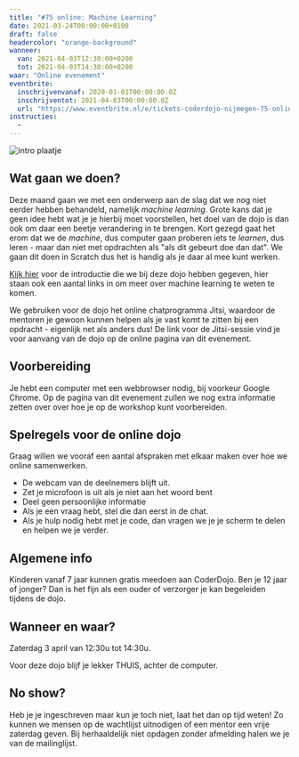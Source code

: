 ```yaml
---
title: "#75 online: Machine Learning"
date: 2021-03-24T00:00:00+0100
draft: false
headercolor: "orange-background"
wanneer: 
  van: 2021-04-03T12:30:00+0200
  tot: 2021-04-03T14:30:00+0200
waar: "Online evenement"
eventbrite:
  inschrijvenvanaf: 2020-01-01T00:00:00.0Z
  inschrijventot: 2021-04-03T00:00:00.0Z
  url: "https://www.eventbrite.nl/e/tickets-coderdojo-nijmegen-75-online-machine-learning-147981694231"
instructies:
  - 
---
```


![intro plaatje](https://img.evbuc.com/https%3A%2F%2Fcdn.evbuc.com%2Fimages%2F130083039%2F187233351803%2F1%2Foriginal.20210324-123804?w=480&auto=format%2Ccompress&q=75&sharp=10&rect=0%2C50%2C1600%2C800&s=cb122e594750ee44081b28c9fa9065a1)




## Wat gaan we doen?


Deze maand gaan we met een onderwerp aan de slag dat we nog niet eerder hebben behandeld, namelijk <em>machine learning</em>. Grote kans dat je geen idee hebt wat je je hierbij moet voorstellen, het doel van de dojo is dan ook om daar een beetje verandering in te brengen. Kort gezegd gaat het erom dat we de <em>machine</em>, dus computer gaan proberen iets te <em>learnen</em>, dus leren - maar dan niet met opdrachten als "als dit gebeurt doe dan dat". We gaan dit doen in Scratch dus het is handig als je daar al mee kunt werken.

[Kijk hier](https://github.com/coderdojonijmegen/hugo-coderdojo-nijmegen/blob/master/content/dojos/CD75-ML.pdf) voor de introductie die we bij deze dojo hebben gegeven, hier staan ook een aantal links in om meer over machine learning te weten te komen. 

<!--more-->



We gebruiken voor de dojo het online chatprogramma Jitsi, waardoor de mentoren je gewoon kunnen helpen als je vast komt te zitten bij een opdracht - eigenlijk net als anders dus! De link voor de Jitsi-sessie vind je voor aanvang van de dojo op de online pagina van dit evenement.

## Voorbereiding


Je hebt een computer met een webbrowser nodig, bij voorkeur Google Chrome. Op de pagina van dit evenement zullen we nog extra informatie zetten over over hoe je op de workshop kunt voorbereiden.

## Spelregels voor de online dojo


Graag willen we vooraf een aantal afspraken met elkaar maken over hoe we online samenwerken.

 - De webcam van de deelnemers blijft uit.
 - Zet je microfoon is uit als je niet aan het woord bent
 - Deel geen persoonlijke informatie
 - Als je een vraag hebt, stel die dan eerst in de chat.
 - Als je hulp nodig hebt met je code, dan vragen we je je scherm te delen en helpen we je verder.

## Algemene info


Kinderen vanaf 7 jaar kunnen gratis meedoen aan CoderDojo. Ben je 12 jaar of jonger? Dan is het fijn als een ouder of verzorger je kan begeleiden tijdens de dojo.

## Wanneer en waar?


Zaterdag 3 april van 12:30u tot 14:30u.


Voor deze dojo blijf je lekker THUIS, achter de computer.

## No show?


Heb je je ingeschreven maar kun je toch niet, laat het dan op tijd weten! Zo kunnen we mensen op de wachtlijst uitnodigen of een mentor een vrije zaterdag geven. Bij herhaaldelijk niet opdagen zonder afmelding halen we je van de mailinglijst.

